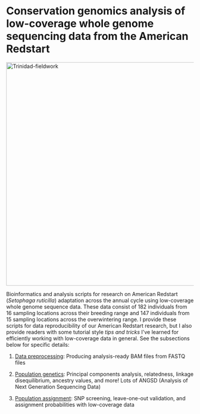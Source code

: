 # Conservation genomics analysis of low-coverage whole genome sequencing data from the American Redstart

<img src="./img/trini-fieldwork.png" alt="Trinidad-fieldwork" width="600"/>

Bioinformatics and analysis scripts for research on American Redstart (*Setophaga ruticilla*) adaptation across the annual cycle using low-coverage whole genome sequence data. These data consist of 182 individuals from 16 sampling locations across their breeding range and 147 individuals from 15 sampling locations across the overwintering range. I provide these scripts for data reproducibility of our American Redstart research, but I also provide readers with some tutorial style *tips and tricks* I've learned for efficiently working with low-coverage data in general. See the subsections below for specific details:

1.  [Data preprocessing](https://github.com/mgdesaix/amre-adaptation/blob/main/01_Preprocessing/Preprocessing.md): Producing analysis-ready BAM files from FASTQ files

2.  [Population genetics](https://github.com/mgdesaix/amre-adaptation/blob/main/02_PopulationGenetics/Popgen.md): Principal components analysis, relatedness, linkage disequilibrium, ancestry values, and more! Lots of ANGSD (Analysis of Next Generation Sequencing Data)

3.  [Population assignment](https://github.com/mgdesaix/amre-adaptation/blob/main/03_PopulationAssignment/PopAssign.md): SNP screening, leave-one-out validation, and assignment probabilities with low-coverage data

